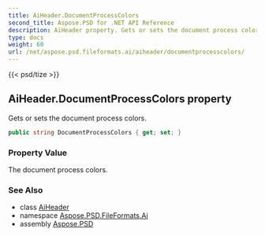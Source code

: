 ```yaml
---
title: AiHeader.DocumentProcessColors
second_title: Aspose.PSD for .NET API Reference
description: AiHeader property. Gets or sets the document process colors
type: docs
weight: 60
url: /net/aspose.psd.fileformats.ai/aiheader/documentprocesscolors/
---
```

{{< psd/tize >}}
## AiHeader.DocumentProcessColors property

Gets or sets the document process colors.

```csharp
public string DocumentProcessColors { get; set; }
```

### Property Value

The document process colors.

### See Also

* class [AiHeader](../)
* namespace [Aspose.PSD.FileFormats.Ai](../../aiheader/)
* assembly [Aspose.PSD](../../../)


